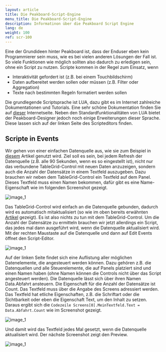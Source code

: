 ```yaml
---
layout: article
title: Die Peakboard-Script-Engine
menu_title: Die Peakboard-Script-Engine
description: Informatinon über die Peakboard Script Engine
lang: de
weight: 100
ref: scr-100
---
```

Eine der Grundideen hinter Peakboard ist, dass der Enduser eben kein Programmierer sein muss, wie es bei vielen anderen Lösungen der Fall ist. So viele Funktionen wie möglich sollten also dadurch zu erledigen sein, ohne ein Script zu nutzen. Scripte kommen in der Regel zum Einsatz, wenn

* Interaktivität gefordert ist (z.B. bei einem Touchbildschirm)
* Daten aufbereitet werden sollen oder müssen (z.B. Filter oder Aggregation)
* Texte nach bestimmten Regeln formatiert werden sollen

Die grundlegende Scriptsprache ist LUA, dazu gibt es im Internet zahlreiche Dokumentationen und Tutorials. Eine sehr schöne Dokumentation finden Sie auf [dieser](http://lua.coders-online.net/1) Internetseite. Neben den Standardfunktionalitäten von LUA bietet der Peakboard-Designer jedoch noch einige Erweiterungen dieser Sprache. Diese lassen sich auf der linken Seite des Scripteditors finden.

## Scripte in Events

Wir gehen von einer einfachen Datenquelle aus, wie sie zum Beispiel in [diesem](/tutorials/03-de-xml-daten.html) Artikel genutzt wird. Ziel soll es sein, bei jedem Refresh der Datenquelle (z.B. alle 90 Sekunden, wenn es so eingestellt ist), nicht nur das verbundene TableGrid-Control mit neuen Daten anzuzeigen, sondern auch die Anzahl der Datensätze in einem Textfeld auszugeben. Dazu brauchen wir neben dem TableGrid-Control ein Textfeld auf dem Panel. Dieses Textfeld muss einen Namen bekommen, dafür gibt es eine Name-Eigenschaft wie im folgenden Screenshot gezeigt.

![image_1](/assets/images/scripting/engine/TutorialScripting01.png)

Das TableGrid-Control wird einfach an die Datenquelle gebunden, dadurch wird es automatisch mitaktualisiert (so wie im oben bereits erwähnten [Artikel](/tutorials/03-de-xml-daten.html) gezeigt). Es ist also nichts zu tun mit dem TableGrid-Control. Um die Anzahl der Datensätze zu ermitteln brauchen wir jetzt allerdings ein Script, das jedes mal dann ausgeführt wird, wenn die Datenquelle aktualisiert wird. Mit der rechten Maustaste auf die Datenquelle und dann auf Edit Events öffnet den Script-Editor.

![image_1](/assets/images/scripting/engine/TutorialScripting02.png)

Auf der linken Seite findet sich eine Auflistung aller möglichen Datenelemente, die angesteuert werden können. Dazu gehören z.B. die Datenquellen und alle Steuerelemente, die auf Panels platziert sind und einen Namen haben (ohne Namen können die Controls nicht über das Script angesteuert werden). Die Datenquelle lässt sich über ihren Namen Data.Abfahrt ansteuern. Die Eigenschaft für die Anzahl der Datensätze ist Count. Das Textfeld muss über die Angabe des Screens adressiert werden. Das Textfeld hat etliche Eigenschaften, z.B.  die Schriftart oder die Sichtbarkeit oder eben die Eigenschaft Text, um den Inhalt zu setzen. Daraus ergibt sich die `Codezeile Screens[0].MeinTextfeld.Text = Data.Abfahrt.Count` wie im Screenshot gezeigt.

![image_1](/assets/images/scripting/engine/TutorialScripting03.png)

Und damit wird das Textfeld jedes Mal gesetzt, wenn die Datenquelle aktualisiert wird. Der nächste Screenshot zeigt den Preview.

![image_1](/assets/images/scripting/engine/TutorialScripting04.png)
